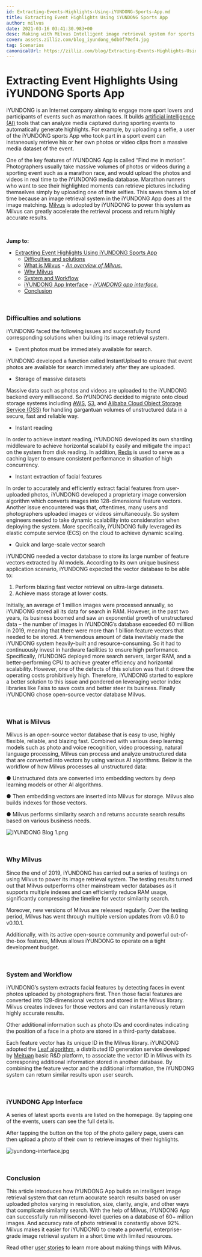 ```yaml
---
id: Extracting-Events-Highlights-Using-iYUNDONG-Sports-App.md
title: Extracting Event Highlights Using iYUNDONG Sports App
author: milvus
date: 2021-03-16 03:41:30.983+00
desc: Making with Milvus Intelligent image retrieval system for sports App iYUNDONG
cover: assets.zilliz.com/blog_iyundong_6db0f70ef4.jpg
tag: Scenarios
canonicalUrl: https://zilliz.com/blog/Extracting-Events-Highlights-Using-iYUNDONG-Sports-App
---
```

  
# Extracting Event Highlights Using iYUNDONG Sports App
iYUNDONG is an Internet company aiming to engage more sport lovers and participants of events such as marathon races. It builds [artificial intelligence (AI)](https://en.wikipedia.org/wiki/Artificial_intelligence) tools that can analyze media captured during sporting events to automatically generate highlights. For example, by uploading a selfie, a user of the iYUNDONG sports App who took part in a sport event can instaneously retrieve his or her own photos or video clips from a massive media dataset of the event.

 

One of the key features of iYUNDONG App is called “Find me in motion“.  Photographers usually take massive volumes of photos or videos during a sporting event such as a marathon race, and would upload the photos and videos in real time to the iYUNDONG media database. Marathon runners who want to see their highlighted moments can retrieve pictures including themselves simply by uploading one of their selfies. This saves them a lot of time because an image retrieval system in the iYUNDONG App does all the image matching. [Milvus](https://milvus.io/) is adopted by iYUNDONG to power this system as Milvus can greatly accelerate the retrieval process and return highly accurate results.

<br/>

**Jump to:**
- [Extracting Event Highlights Using iYUNDONG Sports App](#extracting-event-highlights-using-iyundong-sports-app)
    - [Difficulties and solutions](#difficulties-and-solutions)
    - [What is Milvus](#what-is-milvus)
          - [*An overview of Milvus.*](#an-overview-of-milvus)
    - [Why Milvus](#why-milvus)
    - [System and Workflow](#system-and-workflow)
    - [iYUNDONG App Interface](#iyundong-app-interface)
          - [*iYUNDONG app interface.*](#iyundong-app-interface-1)
    - [Conclusion](#conclusion)

<br/>

### Difficulties and solutions

iYUNDONG faced the following issues and successfully found corresponding solutions when building its image retrieval system. 

- Event photos must be immediately available for search.

iYUNDONG developed a function called InstantUpload to ensure that event photos are available for search immediately after they are uploaded.

- Storage of massive datasets

Massive data such as photos and videos are uploaded to the iYUNDONG backend every millisecond. So iYUNDONG decided to migrate onto cloud storage systems including [AWS](https://aws.amazon.com/), [S3](https://aws.amazon.com/s3/?nc1=h_ls), and [Alibaba Cloud Object Storage Service (OSS)](https://www.alibabacloud.com/product/oss) for handling gargantuan volumes of unstructured data in a secure, fast and reliable way.

- Instant reading

In order to achieve instant reading, iYUNDONG developed its own sharding middleware to achieve horizontal scalability easily and mitigate the impact on the system from disk reading. In addition, [Redis](https://redis.io/) is used to serve as a caching layer to ensure consistent performance in situation of high concurrency.

- Instant extraction of facial features

In order to accurately and efficiently extract facial features from user-uploaded photos, iYUNDONG developed a proprietary image conversion algorithm which converts images into 128-dimensional feature vectors. Another issue encountered was that, oftentimes, many users and photographers uploaded images or videos simultaneously. So system engineers needed to take dynamic scalability into consideration when deploying the system. More specifically, iYUNDONG fully leveraged its elastic compute service (ECS) on the cloud to achieve dynamic scaling.

- Quick and large-scale vector search

iYUNDONG needed a vector database to store its large number of feature vectors extracted by AI models. According to its own unique business application scenario, iYUNDONG expected the vector database to be able to: 
1. Perform blazing fast vector retrieval on ultra-large datasets. 
2. Achieve mass storage at lower costs.

Initially, an average of 1 million images were processed annually, so iYUNDONG stored all its data for search in RAM. However, in the past two years, its business boomed and saw an exponential growth of unstructured data – the number of images in iYUNDONG’s database exceeded 60 milllion in 2019, meaning that there were more than 1 billion feature vectors that needed to be stored. A tremendous amount of data inevitably made the iYUNDONG system heavily-built and resource-consuming. So it had to continuously invest in hardware facilities to ensure high performance. Specifically, iYUNDONG deployed more search servers, larger RAM, and a better-performing CPU to achieve greater efficiency and horizontal scalability. However, one of the defects of this solution was that it drove the operating costs prohibitively high. Therefore, iYUNDONG started to explore a better solution to this issue and pondered on leveraging vector index libraries like Faiss to save costs and better steer its business. Finally iYUNDONG chose open-source vector database Milvus.

<br/>

### What is Milvus

Milvus is an open-source vector database that is easy to use, highly flexible, reliable, and blazing fast. Combined with various deep learning models such as photo and voice recognition, video processing, natural language processing, Milvus can process and analyze unstructured data that are converted into vectors by using various AI algorithms. Below is the workflow of how Milvus processes all unstructured data:

● Unstructured data are converted into embedding vectors by deep learning models or other AI algorithms.

● Then embedding vectors are inserted into Milvus for storage. Milvus also builds indexes for those vectors.

● Milvus performs similarity search and returns accurate search results based on various business needs.

![iYUNDONG Blog 1.png](https://assets.zilliz.com/i_YUNDONG_Blog_1_d8abe065ae.png "An overview of Milvus.")


<br/>

### Why Milvus
Since the end of 2019, iYUNDONG has carried out a series of testings on using Milvus to power its image retrieval system. The testing results turned out that Milvus outperforms other mainstream vector databases as it supports multiple indexes and can efficiently reduce RAM usage, significantly compressing the timeline for vector similarity search. 

Moreover, new versions of Milvus are released regularly. Over the testing period, Milvus has went through multiple version updates from v0.6.0 to v0.10.1.

Additionally, with its active open-source community and powerful out-of-the-box features, Milvus allows iYUNDONG to operate on a tight development budget.

<br/>

### System and Workflow
iYUNDONG’s system extracts facial features by detecting faces in event photos uploaded by photographers first. Then those facial features are converted into 128-dimensional vectors and stored in the Milvus library. Milvus creates indexes for those vectors and can instantaneously return highly accurate results. 

Other additional information such as photo IDs and coordinates indicating the position of a face in a photo are stored in a third-party database.

Each feature vector has its unique ID in the Milvus library. iYUNDONG adopted the [Leaf algorithm](https://github.com/Meituan-Dianping/Leaf), a distributed ID generation service developed by [Meituan](https://about.meituan.com/en) basic R&D platform, to associate the vector ID in Milvus with its corresponing additional information stored in another database. By combining the feature vector and the additional information, the iYUNDONG system can return similar results upon user search.

 <br/>

### iYUNDONG App Interface
A series of latest sports events are listed on the homepage. By tapping one of the events, users can see the full details.

After tapping the button on the top of the photo gallery page, users can then upload a photo of their own to retrieve images of their highlights. 

![iyundong-interface.jpg](https://assets.zilliz.com/iyundong_interface_3da684d206.jpg "iYUNDONG app interface.")


<br/>

### Conclusion
This article introduces how iYUNDONG App builds an intelligent image retrieval system that can return accurate search results based on user uploaded photos varying in resolution, size, clarity, angle, and other ways that complicate similarity search. With the help of Milvus, iYUNDONG App can successfully run millisecond-level queries on a database of 60+ million images. And accuracy rate of photo retrieval is constantly above 92%. Milvus makes it easier for iYUNDONG to create a powerful, enterprise-grade image retrieval system in a short time with limited resources.


Read other [user stories](https://zilliz.com/user-stories) to learn more about making things with Milvus.



  